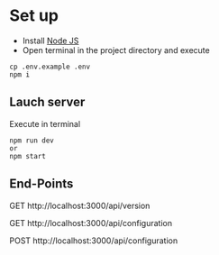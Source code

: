 # Set up

- Install [Node JS](https://nodejs.org/es/)
- Open terminal in the project directory and execute

```
cp .env.example .env
npm i
```

## Lauch server

Execute in terminal
```
npm run dev
or
npm start
```

## End-Points

GET http://localhost:3000/api/version

GET http://localhost:3000/api/configuration

POST http://localhost:3000/api/configuration
